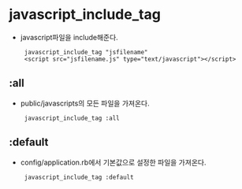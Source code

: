 # javascript_include_tag
 * javascript파일을 include해준다.

        javascript_include_tag "jsfilename"
        <script src="jsfilename.js" type="text/javascript"></script>

## :all
 * public/javascripts의 모든 파일을 가져온다.

        javascript_include_tag :all

## :default
 * config/application.rb에서 기본값으로 설정한 파일을 가져온다.

        javascript_include_tag :default
